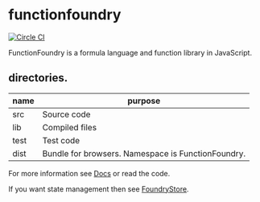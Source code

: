 # functionfoundry

[![Circle CI](https://circleci.com/gh/FunctionFoundry/functionfoundry.svg?style=svg)](https://circleci.com/gh/FunctionFoundry)

FunctionFoundry is a formula language and function library in JavaScript.

## directories.

| name | purpose |
| ------------- | ----------- |
|src| Source code |
|lib| Compiled files |
|test| Test code |
|dist| Bundle for browsers. Namespace is FunctionFoundry. |

For more information see [Docs](./Docs.org) or read the code.

If you want state management then see [FoundryStore](https://github.com/FunctionFoundry/FoundryStore).
